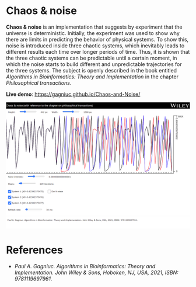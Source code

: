 # Chaos & noise

<b>Chaos &amp; noise</b> is an implementation that suggests by experiment that the universe is deterministic. Initially, the experiment was used to show why there are limits in predicting the behavior of physical systems. To show this, noise is introduced inside three chaotic systems, which inevitably leads to different results each time over longer periods of time. Thus, it is shown that the three chaotic systems can be predictable until a certain moment, in which the noise starts to build different and unpredictable trajectories for the three systems. The subject is openly described in the book entitled <i>Algorithms in Bioinformatics: Theory and Implementation</i> in the chapter <i>Philosophical transactions</i>.

**Live demo**: https://gagniuc.github.io/Chaos-and-Noise/

<kbd><img src="https://github.com/Gagniuc/Chaos-and-Noise/blob/main/img/Chaos%20and%20Noise.png?raw=true" /></kbd>

# References

- <i>Paul A. Gagniuc. Algorithms in Bioinformatics: Theory and Implementation. John Wiley & Sons, Hoboken, NJ, USA, 2021, ISBN: 9781119697961.</i>

